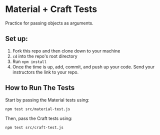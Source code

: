 # Material + Craft Tests
Practice for passing objects as arguments.

## Set up:
1. Fork this repo and then clone down to your machine
2. `cd` into the repo's root directory
3. Run `npm install`
4. Once the time is up, add, commit, and push up your code. Send your instructors the link to your repo.

## How to Run The Tests

Start by passing the Material tests using:

```
npm test src/material-test.js
```

Then, pass the Craft tests using:

```
npm test src/craft-test.js
```

